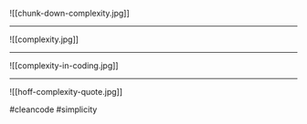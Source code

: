 ![[chunk-down-complexity.jpg]]
***
![[complexity.jpg]]
***
![[complexity-in-coding.jpg]]
***
![[hoff-complexity-quote.jpg]]

#cleancode #simplicity 
